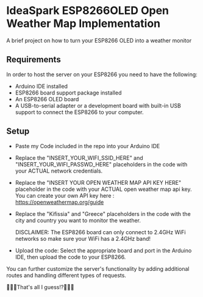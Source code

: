 # IdeaSpark ESP8266OLED Open Weather Map Implementation


A brief project on how to turn your ESP8266 OLED into a weather monitor




## Requirements
In order to host the server on your ESP8266 you need to have the following:
- Arduino IDE installed
- ESP8266 board support package installed
- An ESP8266 OLED board
- A USB-to-serial adapter or a development board with built-in USB support to connect the ESP8266 to your computer.

## Setup
- Paste my Code included in the repo into your Arduino IDE

- Replace the "INSERT_YOUR_WIFI_SSID_HERE" and "INSERT_YOUR_WIFI_PASSWD_HERE" placeholders in the code with your ACTUAL network credentials.
- Replace the "INSERT YOUR OPEN WEATHER MAP API KEY HERE" placeholder in the code with your ACTUAL open weather map api key.
    You can create your own API key here : https://openweathermap.org/guide
- Replace the "Kifissia" and "Greece" placeholders in the code with the city and country you want to monitor the weather.

    DISCLAIMER: The ESP8266 board can only connect to 2.4GHz WiFi networks so make sure your WiFi has a 2.4GHz band!

- Upload the code: Select the appropriate board and port in the Arduino IDE, then upload the code to your ESP8266.

You can further customize the server's functionality by adding additional routes and handling different types of requests.

🚀🚀🚀That's all I guess!?🚀🚀🚀


